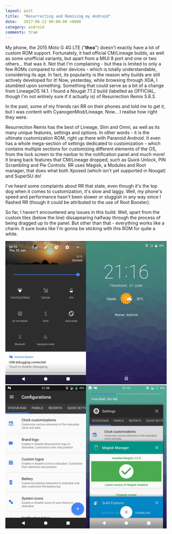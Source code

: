 ```yaml
---
layout: post
title:  "Resurrecting and Remixing my Android"
date:   2017-06-22 00:00:00 +0000
category: android
comments: true
---
```

My phone, the 2015 Moto G 4G LTE ("**thea**") doesn't exactly have a lot of custom ROM support. Fortunately, it had official CM/Lineage builds, as well as some unofficial variants, but apart from a MIUI 8 port and one or two others... that was it. Not that I'm complaining - but thea is limited to only a few ROMs compared to other devices - which is totally understandable, considering its age. In fact, its popularity is the reason why builds are still actively developed for it! Now, yesterday, while browsing through XDA, I stumbled upon something. Something that could serve as a bit of a change from LineageOS 14.1. I found a Nougat 7.1.2 build (labelled as OFFICIAL, though I'm not entirely sure if it actually is) of Resurrection Remix 5.8.3. 

In the past, some of my friends ran RR on their phones and told me to get it, but I was content with CyanogenMod/Lineage. Now... I realise how right they were.

Resurrection Remix has the best of Lineage, Slim and Omni, as well as its many unique features, settings and options. In other words - it is the ultimate customization ROM, right up there with Paranoid Android. It even has a whole mega-section of settings dedicated to customization - which contains multiple sections for customizing different elements of the OS, from the lock screen to the navbar to the notification panel and much more! It brang back features that CM/Lineage dropped, such as Quick Unlock, PIN Scrambling and Pie Controls. RR uses Magisk, a Modules and Root manager, that does what both Xposed (which isn't yet supported in Nougat) and SuperSU do!

I've heard some complaints about RR that state, even though it's the top dog when it comes to customization, it's slow and laggy. Well, my phone's speed and performance hasn't been slower or sluggish in any way since I flashed RR (though it could be attributed to the use of Root Booster). 

So far, I haven't encountered any issues in this build. Well, apart from the custom tiles (below the line) dissapearing halfway through the process of being dragged up to the panel. But other than that - everything works like a charm. It sure looks like I'm gonna be sticking with this ROM for quite a while.

<img style="float: left; width: 50%;" src="/res/posts_res/RR.jpg"/>
<img style="width: 50%;" src="/res/posts_res/LockScreen.jpg"/>
<img style="float: left; width: 50%;" src="/res/posts_res/Customize.jpg"/>
<img style="width: 50%;" src="/res/posts_res/Recents.jpg"/>